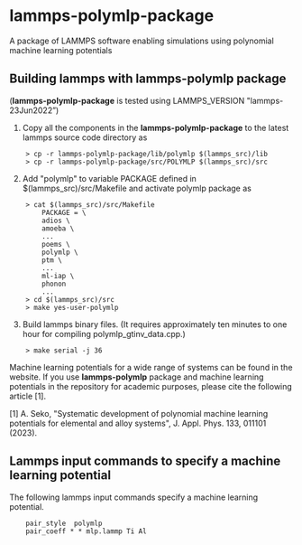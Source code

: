 # lammps-polymlp-package
A package of LAMMPS software enabling simulations using polynomial machine learning potentials

Building lammps with lammps-polymlp package
----------------------------------------------
(**lammps-polymlp-package** is tested using LAMMPS_VERSION "lammps-23Jun2022”)

1. Copy all the components in the **lammps-polymlp-package** to the latest lammps source code directory as
```
    > cp -r lammps-polymlp-package/lib/polymlp $(lammps_src)/lib
    > cp -r lammps-polymlp-package/src/POLYMLP $(lammps_src)/src
```

2. Add "polymlp" to variable PACKAGE defined in $(lammps_src)/src/Makefile and activate polymlp package as
```
    > cat $(lammps_src)/src/Makefile
        PACKAGE = \
        adios \
        amoeba \
        ...
        poems \
        polymlp \
        ptm \
        ...
        ml-iap \
        phonon
        ...
    > cd $(lammps_src)/src
    > make yes-user-polymlp
```
3. Build lammps binary files. (It requires approximately ten minutes to one hour for compiling polymlp_gtinv_data.cpp.)
```
    > make serial -j 36
```

Machine learning potentials for a wide range of systems can be found in the website. If you use **lammps-polymlp** package and machine learning potentials in the repository for academic purposes, please cite the following article [1].

[1] A. Seko, "Systematic development of polynomial machine learning potentials for elemental and alloy systems", J. Appl. Phys. 133, 011101 (2023).

Lammps input commands to specify a machine learning potential
------------------------------------------------------------------

The following lammps input commands specify a machine learning potential.
```
    pair_style  polymlp
    pair_coeff * * mlp.lammp Ti Al    
```

